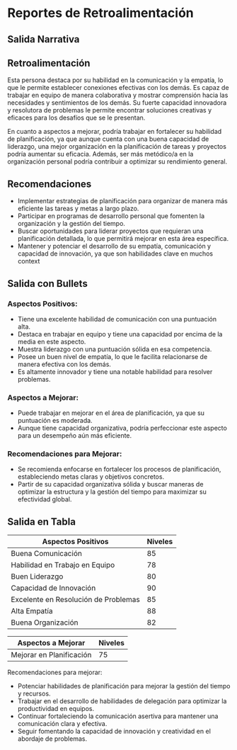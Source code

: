 # Reportes de Retroalimentación

## Salida Narrativa
## Retroalimentación

Esta persona destaca por su habilidad en la comunicación y la empatía, lo que le permite establecer conexiones efectivas con los demás. Es capaz de trabajar en equipo de manera colaborativa y mostrar comprensión hacia las necesidades y sentimientos de los demás. Su fuerte capacidad innovadora y resolutora de problemas le permite encontrar soluciones creativas y eficaces para los desafíos que se le presentan.

En cuanto a aspectos a mejorar, podría trabajar en fortalecer su habilidad de planificación, ya que aunque cuenta con una buena capacidad de liderazgo, una mejor organización en la planificación de tareas y proyectos podría aumentar su eficacia. Además, ser más metódico/a en la organización personal podría contribuir a optimizar su rendimiento general.

## Recomendaciones

- Implementar estrategias de planificación para organizar de manera más eficiente las tareas y metas a largo plazo.
- Participar en programas de desarrollo personal que fomenten la organización y la gestión del tiempo.
- Buscar oportunidades para liderar proyectos que requieran una planificación detallada, lo que permitirá mejorar en esta área específica.
- Mantener y potenciar el desarrollo de su empatía, comunicación y capacidad de innovación, ya que son habilidades clave en muchos context


## Salida con Bullets
### Aspectos Positivos:
- Tiene una excelente habilidad de comunicación con una puntuación alta.
- Destaca en trabajar en equipo y tiene una capacidad por encima de la media en este aspecto.
- Muestra liderazgo con una puntuación sólida en esa competencia.
- Posee un buen nivel de empatía, lo que le facilita relacionarse de manera efectiva con los demás.
- Es altamente innovador y tiene una notable habilidad para resolver problemas.

### Aspectos a Mejorar:
- Puede trabajar en mejorar en el área de planificación, ya que su puntuación es moderada.
- Aunque tiene capacidad organizativa, podría perfeccionar este aspecto para un desempeño aún más eficiente.

### Recomendaciones para Mejorar:
- Se recomienda enfocarse en fortalecer los procesos de planificación, estableciendo metas claras y objetivos concretos.
- Partir de su capacidad organizativa sólida y buscar maneras de optimizar la estructura y la gestión del tiempo para maximizar su efectividad global.


## Salida en Tabla
| Aspectos Positivos | Niveles |
|-------------------|--------|
| Buena Comunicación | 85 |
| Habilidad en Trabajo en Equipo | 78 |
| Buen Liderazgo | 80 |
| Capacidad de Innovación | 90 |
| Excelente en Resolución de Problemas | 85 |
| Alta Empatía | 88 |
| Buena Organización | 82 |

| Aspectos a Mejorar | Niveles |
|-------------------|--------|
| Mejorar en Planificación | 75 |

Recomendaciones para mejorar:
- Potenciar habilidades de planificación para mejorar la gestión del tiempo y recursos.
- Trabajar en el desarrollo de habilidades de delegación para optimizar la productividad en equipos.
- Continuar fortaleciendo la comunicación asertiva para mantener una comunicación clara y efectiva.
- Seguir fomentando la capacidad de innovación y creatividad en el abordaje de problemas.

